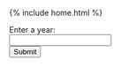 {% include home.html %}
<head>
  <title> Put in da Date Birth Kiddo </title>
</head>
<form>
  <label for = "year" class = "label"> Enter a year:<label><br>
  <input type = "number" id = "year" name = "year" class = "input"><br>
  <input type = "submit" class = "button">
<style>
  .row {
      align-items: center;
      display: flex;
  }
  .column {
      flex: 33.33%;
      padding: 5px;
  }
</style>  
<script>
  // Deployed API URL
      const API_URL = 'https://everittcheng.tk/api/calendar/';
      document.getElementById('calendar-form-1').addEventListener('submit', (event) => {
          event.preventDefault();
          var year1 = document.getElementById('year-1').value;
          // Combine API URL with expression.
          fetch(${API_URL}/isLeapYear/${year1})
          .then(response => response.json())
          .then(data => {
              // Output data to table
              const table = document.getElementById('results');
              const row = table.insertRow(-1);
              const Cell = row.insertCell(0);
              const isLeapYearCell = row.insertCell(1);
              Cell.innerHTML = data.year;
              isLeapYearCell.innerHTML = data.isLeapYear;
          });
      });
</script>
